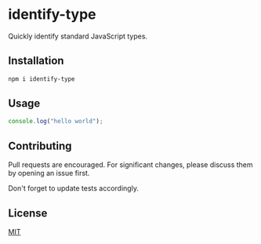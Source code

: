 # identify-type

Quickly identify standard JavaScript types.

## Installation

```bash
npm i identify-type
```

## Usage

```javascript
console.log("hello world");
```

## Contributing

Pull requests are encouraged. For significant changes, please discuss them by opening an issue first.

Don't forget to update tests accordingly.

## License

[MIT](https://choosealicense.com/licenses/mit/)
